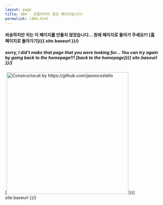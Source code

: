 ```yaml
---
layout: page
title: 404 - 만들어지지 않은 페이지입니다!
permalink: /404.html
---
```


#### 죄송하지만 저는 이 페이지를 만들지 않았습니다... 원래 페이지로 돌아가 주세요!!! [홈페이지로 돌아가기]({{ site.baseurl }}/)
##### sorry, I did't make that page that you were looking for... You can try again by going back to the homepage!!! [back to the homepage]({{ site.baseurl }}/)

[<img src="{{ site.baseurl }}/images/404.jpg" alt="Constructocat by https://github.com/jasoncostello" style="width: 400px;"/>]({{ site.baseurl }}/)
